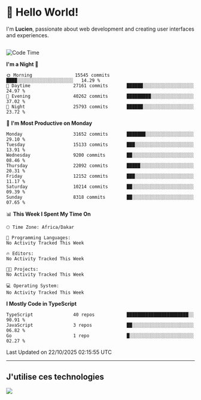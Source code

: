 # 👋 Hello World!

I'm **Lucien**, passionate about web development and creating user interfaces and experiences.

##

<!--START_SECTION:waka-->
![Code Time](http://img.shields.io/badge/Code%20Time-3%2C921%20hrs%2018%20mins-blue)

**I'm a Night 🦉** 

```text
🌞 Morning                15545 commits       ████░░░░░░░░░░░░░░░░░░░░░   14.29 % 
🌆 Daytime                27161 commits       ██████░░░░░░░░░░░░░░░░░░░   24.97 % 
🌃 Evening                40262 commits       █████████░░░░░░░░░░░░░░░░   37.02 % 
🌙 Night                  25793 commits       ██████░░░░░░░░░░░░░░░░░░░   23.72 % 
```
📅 **I'm Most Productive on Monday** 

```text
Monday                   31652 commits       ███████░░░░░░░░░░░░░░░░░░   29.10 % 
Tuesday                  15133 commits       ███░░░░░░░░░░░░░░░░░░░░░░   13.91 % 
Wednesday                9200 commits        ██░░░░░░░░░░░░░░░░░░░░░░░   08.46 % 
Thursday                 22092 commits       █████░░░░░░░░░░░░░░░░░░░░   20.31 % 
Friday                   12152 commits       ███░░░░░░░░░░░░░░░░░░░░░░   11.17 % 
Saturday                 10214 commits       ██░░░░░░░░░░░░░░░░░░░░░░░   09.39 % 
Sunday                   8318 commits        ██░░░░░░░░░░░░░░░░░░░░░░░   07.65 % 
```


📊 **This Week I Spent My Time On** 

```text
🕑︎ Time Zone: Africa/Dakar

💬 Programming Languages: 
No Activity Tracked This Week

🔥 Editors: 
No Activity Tracked This Week

🐱‍💻 Projects: 
No Activity Tracked This Week

💻 Operating System: 
No Activity Tracked This Week
```

**I Mostly Code in TypeScript** 

```text
TypeScript               40 repos            ███████████████████████░░   90.91 % 
JavaScript               3 repos             ██░░░░░░░░░░░░░░░░░░░░░░░   06.82 % 
Go                       1 repo              █░░░░░░░░░░░░░░░░░░░░░░░░   02.27 % 
```




 Last Updated on 22/10/2025 02:15:55 UTC
<!--END_SECTION:waka-->
---

## J'utilise ces technologies

<p align="left">
  <a href="https://skillicons.dev">
    <img src="https://skillicons.dev/icons?i=ts,js,go,ruby,css,scss,tailwind,react,vite,nextjs,docker,figma,ableton" />
  </a>
</p>

